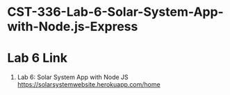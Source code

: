 # CST-336-Lab-6-Solar-System-App-with-Node.js-Express

# Lab 6 Link    
1. Lab 6: Solar System App with Node JS     
https://solarsystemwebsite.herokuapp.com/home    